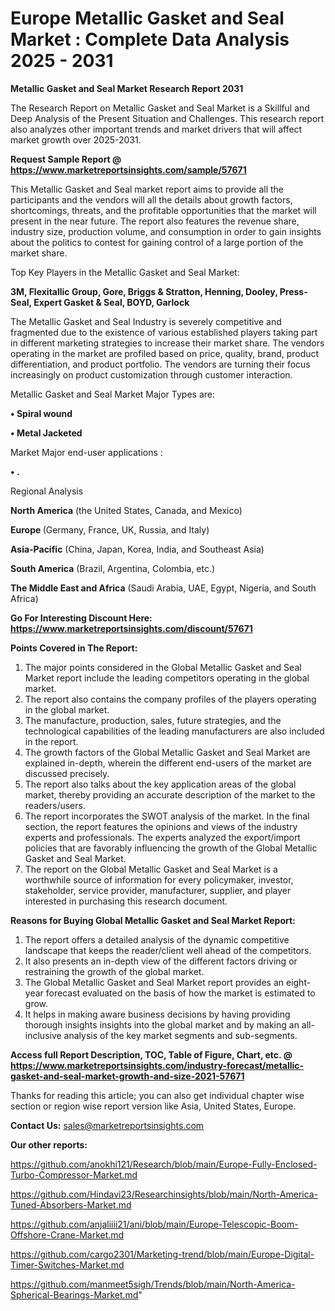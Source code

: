 # Europe Metallic Gasket and Seal Market : Complete Data Analysis 2025 - 2031

<strong>Metallic Gasket and Seal Market Research Report 2031</strong>

The Research Report on Metallic Gasket and Seal Market is a Skillful and Deep Analysis of the Present Situation and Challenges. This research report also analyzes other important trends and market drivers that will affect market growth over 2025-2031.

<strong>Request Sample Report @ <a href=https://www.marketreportsinsights.com/sample/57671>https://www.marketreportsinsights.com/sample/57671</a></strong>

This Metallic Gasket and Seal market report aims to provide all the participants and the vendors will all the details about growth factors, shortcomings, threats, and the profitable opportunities that the market will present in the near future. The report also features the revenue share, industry size, production volume, and consumption in order to gain insights about the politics to contest for gaining control of a large portion of the market share.

Top Key Players in the Metallic Gasket and Seal Market:

<strong>3M, Flexitallic Group, Gore, Briggs & Stratton, Henning, Dooley, Press-Seal, Expert Gasket & Seal, BOYD, Garlock</strong>

The Metallic Gasket and Seal Industry is severely competitive and fragmented due to the existence of various established players taking part in different marketing strategies to increase their market share. The vendors operating in the market are profiled based on price, quality, brand, product differentiation, and product portfolio. The vendors are turning their focus increasingly on product customization through customer interaction.

Metallic Gasket and Seal Market Major Types are:

<strong>• Spiral wound

• Metal Jacketed</strong>

Market Major end-user applications :

<strong>• .</strong>

Regional Analysis

</u><strong><b>North America</b></strong> (the United States, Canada, and Mexico)

<strong><b>Europe </b></strong>(Germany, France, UK, Russia, and Italy)

<strong><b>Asia-Pacific</b></strong> (China, Japan, Korea, India, and Southeast Asia)

<strong><b>South America</b></strong> (Brazil, Argentina, Colombia, etc.)

<strong><b>The Middle East and Africa</b></strong> (Saudi Arabia, UAE, Egypt, Nigeria, and South Africa)

<strong>Go For Interesting Discount Here: <a href=https://www.marketreportsinsights.com/discount/57671>https://www.marketreportsinsights.com/discount/57671</a></strong>

<strong>Points Covered in The Report:</strong>
<ol>
  <li>The major points considered in the Global Metallic Gasket and Seal Market report include the leading competitors operating in the global market.</li>
  <li>The report also contains the company profiles of the players operating in the global market.</li>
  <li>The manufacture, production, sales, future strategies, and the technological capabilities of the leading manufacturers are also included in the report.</li>
  <li>The growth factors of the Global Metallic Gasket and Seal Market are explained in-depth, wherein the different end-users of the market are discussed precisely.</li>
  <li>The report also talks about the key application areas of the global market, thereby providing an accurate description of the market to the readers/users.</li>
  <li>The report incorporates the SWOT analysis of the market. In the final section, the report features the opinions and views of the industry experts and professionals. The experts analyzed the export/import policies that are favorably influencing the growth of the Global Metallic Gasket and Seal Market.</li>
  <li>The report on the Global Metallic Gasket and Seal Market is a worthwhile source of information for every policymaker, investor, stakeholder, service provider, manufacturer, supplier, and player interested in purchasing this research document.</li>
</ol>
<strong>Reasons for Buying Global Metallic Gasket and Seal Market Report:</strong>

<ol>
  <li>The report offers a detailed analysis of the dynamic competitive landscape that keeps the reader/client well ahead of the competitors.</li>
  <li>It also presents an in-depth view of the different factors driving or restraining the growth of the global market.</li>
  <li>The Global Metallic Gasket and Seal Market report provides an eight-year forecast evaluated on the basis of how the market is estimated to grow.</li>
  <li>It helps in making aware business decisions by having providing thorough insights insights into the global market and by making an all-inclusive analysis of the key market segments and sub-segments.</li>
</ol>
<strong>Access full Report Description, TOC, Table of Figure, Chart, etc. @ <a href=https://www.marketreportsinsights.com/industry-forecast/metallic-gasket-and-seal-market-growth-and-size-2021-57671>https://www.marketreportsinsights.com/industry-forecast/metallic-gasket-and-seal-market-growth-and-size-2021-57671</a></strong>


Thanks for reading this article; you can also get individual chapter wise section or region wise report version like Asia, United States, Europe.

<strong>Contact Us:</strong>
sales@marketreportsinsights.com

<strong>Our other reports:</strong>

<a href=https://github.com/anokhi121/Research/blob/main/Europe-Fully-Enclosed-Turbo-Compressor-Market.md>https://github.com/anokhi121/Research/blob/main/Europe-Fully-Enclosed-Turbo-Compressor-Market.md</a>

<a href=https://github.com/Hindavi23/Researchinsights/blob/main/North-America-Tuned-Absorbers-Market.md>https://github.com/Hindavi23/Researchinsights/blob/main/North-America-Tuned-Absorbers-Market.md</a>

<a href=https://github.com/anjaliiii21/ani/blob/main/Europe-Telescopic-Boom-Offshore-Crane-Market.md>https://github.com/anjaliiii21/ani/blob/main/Europe-Telescopic-Boom-Offshore-Crane-Market.md</a>

<a href=https://github.com/cargo2301/Marketing-trend/blob/main/Europe-Digital-Timer-Switches-Market.md>https://github.com/cargo2301/Marketing-trend/blob/main/Europe-Digital-Timer-Switches-Market.md</a>

<a href=https://github.com/manmeet5sigh/Trends/blob/main/North-America-Spherical-Bearings-Market.md>https://github.com/manmeet5sigh/Trends/blob/main/North-America-Spherical-Bearings-Market.md</a>"
